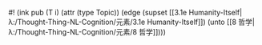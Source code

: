 #! (ink pub (T i) (attr (type Topic)) (edge (supset [[3.1e Humanity-Itself|λ:/Thought-Thing-NL-Cognition/元素/3.1e Humanity-Itself]]) (unto [[8 哲学|λ:/Thought-Thing-NL-Cognition/元素/8 哲学]])))